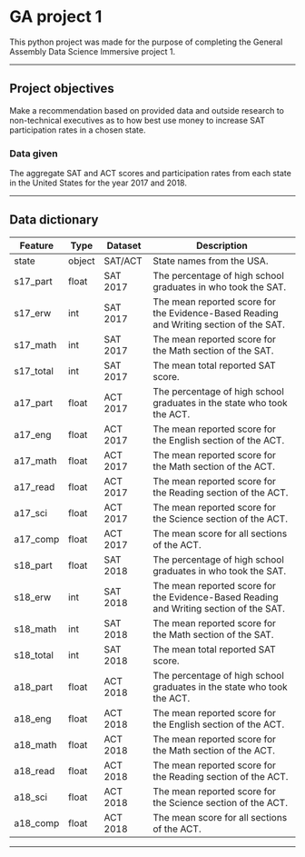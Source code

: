 # GA project 1

This python project was made for the purpose of completing the General Assembly Data Science Immersive project 1.

---

## Project objectives

Make a recommendation based on provided data and outside research to non-technical executives as to how best use money to increase SAT participation rates in a chosen state.

### Data given

The aggregate SAT and ACT scores and participation rates from each state in the United States for the year 2017 and 2018.

---

## Data dictionary

|Feature|Type|Dataset|Description|
|---|---|---|---|
|state|object|SAT/ACT|State names from the USA.|
|s17_part|float|SAT 2017|The percentage of high school graduates in who took the SAT.|
|s17_erw|int|SAT 2017|The mean reported score for the Evidence-Based Reading and Writing section of the SAT.|
|s17_math|int|SAT 2017|The mean reported score for the Math section of the SAT.|
|s17_total|int|SAT 2017|The mean total reported SAT score.|
|a17_part|float|ACT 2017|The percentage of high school graduates in the state who took the ACT.|
|a17_eng|float|ACT 2017|The mean reported score for the English section of the ACT.|
|a17_math|float|ACT 2017|The mean reported score for the Math section of the ACT.|
|a17_read|float|ACT 2017|The mean reported score for the Reading section of the ACT.|
|a17_sci|float|ACT 2017|The mean reported score for the Science section of the ACT.|
|a17_comp|float|ACT 2017|The mean score for all sections of the ACT.|
|s18_part|float|SAT 2018|The percentage of high school graduates in who took the SAT.|
|s18_erw|int|SAT 2018|The mean reported score for the Evidence-Based Reading and Writing section of the SAT.|
|s18_math|int|SAT 2018|The mean reported score for the Math section of the SAT.|
|s18_total|int|SAT 2018|The mean total reported SAT score.|
|a18_part|float|ACT 2018|The percentage of high school graduates in the state who took the ACT.|
|a18_eng|float|ACT 2018|The mean reported score for the English section of the ACT.|
|a18_math|float|ACT 2018|The mean reported score for the Math section of the ACT.|
|a18_read|float|ACT 2018|The mean reported score for the Reading section of the ACT.|
|a18_sci|float|ACT 2018|The mean reported score for the Science section of the ACT.|
|a18_comp|float|ACT 2018|The mean score for all sections of the ACT.|

---
